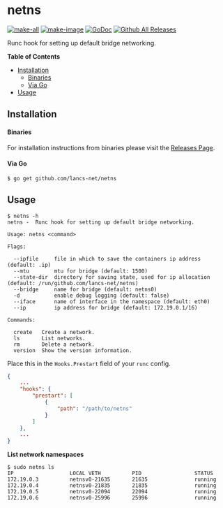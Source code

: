 # netns

[![make-all](https://github.com/lancs-net/netns/workflows/make%20all/badge.svg)](https://github.com/lancs-net/netns/actions?query=workflow%3A%22make+all%22)
[![make-image](https://github.com/lancs-net/netns/workflows/make%20image/badge.svg)](https://github.com/lancs-net/netns/actions?query=workflow%3A%22make+image%22)
[![GoDoc](https://img.shields.io/badge/godoc-reference-5272B4.svg?style=for-the-badge)](https://godoc.org/github.com/lancs-net/netns)
[![Github All Releases](https://img.shields.io/github/downloads/lancs-net/netns/total.svg?style=for-the-badge)](https://github.com/lancs-net/netns/releases)

Runc hook for setting up default bridge networking.

<!-- START doctoc generated TOC please keep comment here to allow auto update -->
<!-- DON'T EDIT THIS SECTION, INSTEAD RE-RUN doctoc TO UPDATE -->
**Table of Contents**

- [Installation](#installation)
    - [Binaries](#binaries)
    - [Via Go](#via-go)
- [Usage](#usage)

<!-- END doctoc generated TOC please keep comment here to allow auto update -->

## Installation

#### Binaries

For installation instructions from binaries please visit the [Releases Page](https://github.com/lancs-net/netns/releases).

#### Via Go

```console
$ go get github.com/lancs-net/netns
```

## Usage

```console
$ netns -h
netns -  Runc hook for setting up default bridge networking.

Usage: netns <command>

Flags:

  --ipfile     file in which to save the containers ip address (default: .ip)
  --mtu        mtu for bridge (default: 1500)
  --state-dir  directory for saving state, used for ip allocation (default: /run/github.com/lancs-net/netns)
  --bridge     name for bridge (default: netns0)
  -d           enable debug logging (default: false)
  --iface      name of interface in the namespace (default: eth0)
  --ip         ip address for bridge (default: 172.19.0.1/16)

Commands:

  create   Create a network.
  ls       List networks.
  rm       Delete a network.
  version  Show the version information.
```

Place this in the `Hooks.Prestart` field of your `runc` config.

```json
{
    ...
    "hooks": {
        "prestart": [
            {
                "path": "/path/to/netns"
            }
        ]
    },
    ...
}
```

**List network namespaces**

```console
$ sudo netns ls
IP                  LOCAL VETH          PID                 STATUS
172.19.0.3          netnsv0-21635       21635               running
172.19.0.4          netnsv0-21835       21835               running
172.19.0.5          netnsv0-22094       22094               running
172.19.0.6          netnsv0-25996       25996               running
```
